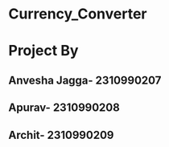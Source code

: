 # Currency_Converter
# Project By
## Anvesha Jagga- 2310990207
## Apurav- 2310990208
## Archit- 2310990209
